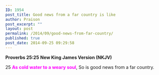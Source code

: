 ```yaml
---
ID: 1954
post_title: Good news from a far country is like
author: Praison
post_excerpt: ""
layout: post
permalink: /2014/09/good-news-from-far-country/
published: true
post_date: 2014-09-25 09:29:58
---
```

<strong>Proverbs 25:25</strong>
<strong> New King James Version (NKJV)</strong>

25 <span style="color: #ff00ff;"><strong>As cold water to a weary soul</strong></span>,
So is good news from a far country.